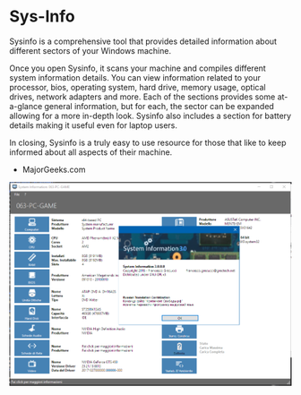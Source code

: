 # Sys-Info
Sysinfo is a comprehensive tool that provides detailed information about different sectors of your Windows machine.

Once you open Sysinfo, it scans your machine and compiles different system information details. You can view information related to your processor, bios, operating system, hard drive, memory usage, optical drives, network adapters and more. Each of the sections provides some at-a-glance general information, but for each, the sector can be expanded allowing for a more in-depth look. Sysinfo also includes a section for battery details making it useful even for laptop users.

In closing, Sysinfo is a truly easy to use resource for those that like to keep informed about all aspects of their machine. 

- MajorGeeks.com

<img src = "sys-info.png">
